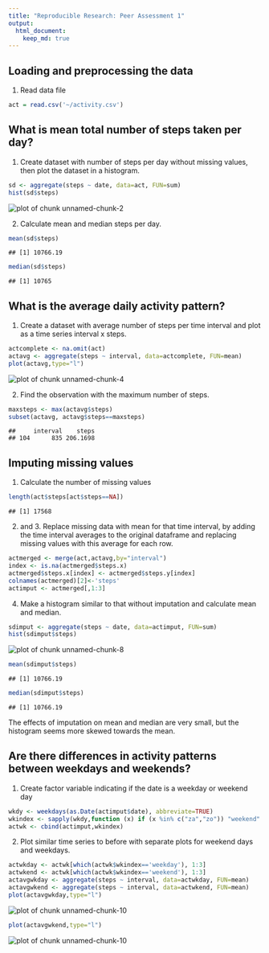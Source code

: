 ```yaml
---
title: "Reproducible Research: Peer Assessment 1"
output: 
  html_document:
    keep_md: true
---
```



## Loading and preprocessing the data

1. Read data file


```r
act = read.csv('~/activity.csv')
```

## What is mean total number of steps taken per day?

1. Create dataset with number of steps per day without missing values, then plot the dataset in a histogram.


```r
sd <- aggregate(steps ~ date, data=act, FUN=sum)
hist(sd$steps)
```

![plot of chunk unnamed-chunk-2](figure/unnamed-chunk-2-1.png) 

2. Calculate mean and median steps per day.


```r
mean(sd$steps)
```

```
## [1] 10766.19
```

```r
median(sd$steps)
```

```
## [1] 10765
```

## What is the average daily activity pattern?

1. Create a dataset with average number of steps per time interval and plot as a time series interval x steps.


```r
actcomplete <- na.omit(act)
actavg <- aggregate(steps ~ interval, data=actcomplete, FUN=mean)
plot(actavg,type="l")
```

![plot of chunk unnamed-chunk-4](figure/unnamed-chunk-4-1.png) 

2. Find the observation with the maximum number of steps.


```r
maxsteps <- max(actavg$steps)
subset(actavg, actavg$steps==maxsteps)
```

```
##     interval    steps
## 104      835 206.1698
```

## Imputing missing values

1. Calculate the number of missing values


```r
length(act$steps[act$steps==NA])
```

```
## [1] 17568
```

2. and 3. Replace missing data with mean for that time interval, by adding the time interval averages to the original dataframe and replacing missing values with this average for each row.


```r
actmerged <- merge(act,actavg,by="interval")
index <- is.na(actmerged$steps.x)
actmerged$steps.x[index] <- actmerged$steps.y[index]
colnames(actmerged)[2]<-'steps'
actimput <- actmerged[,1:3]
```

4. Make a histogram similar to that without imputation and calculate mean and median.


```r
sdimput <- aggregate(steps ~ date, data=actimput, FUN=sum)
hist(sdimput$steps)
```

![plot of chunk unnamed-chunk-8](figure/unnamed-chunk-8-1.png) 

```r
mean(sdimput$steps)
```

```
## [1] 10766.19
```

```r
median(sdimput$steps)
```

```
## [1] 10766.19
```

The effects of imputation on mean and median are very small, but the histogram seems more skewed towards the mean.

## Are there differences in activity patterns between weekdays and weekends?

1. Create factor variable indicating if the date is a weekday or weekend day


```r
wkdy <- weekdays(as.Date(actimput$date), abbreviate=TRUE)
wkindex <- sapply(wkdy,function (x) if (x %in% c("za","zo")) "weekend" else "weekday")
actwk <- cbind(actimput,wkindex)
```

2. Plot similar time series to before with separate plots for weekend days and weekdays.


```r
actwkday <- actwk[which(actwk$wkindex=='weekday'), 1:3]
actwkend <- actwk[which(actwk$wkindex=='weekend'), 1:3]
actavgwkday <- aggregate(steps ~ interval, data=actwkday, FUN=mean)
actavgwkend <- aggregate(steps ~ interval, data=actwkend, FUN=mean)
plot(actavgwkday,type="l")
```

![plot of chunk unnamed-chunk-10](figure/unnamed-chunk-10-1.png) 

```r
plot(actavgwkend,type="l")
```

![plot of chunk unnamed-chunk-10](figure/unnamed-chunk-10-2.png) 

